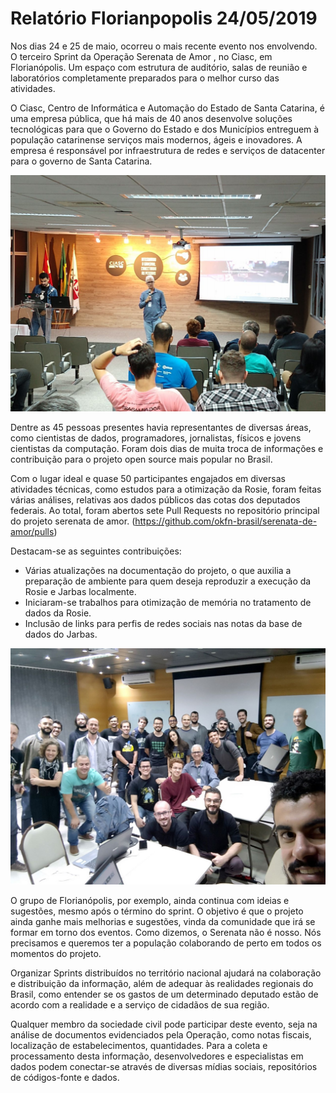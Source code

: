 # Relatório Florianpopolis 24/05/2019

Nos dias 24 e 25 de maio, ocorreu o mais recente evento nos envolvendo. O terceiro Sprint da Operação Serenata de Amor , no Ciasc, em Florianópolis. Um espaço com estrutura de auditório, salas de reunião e laboratórios completamente preparados para o melhor curso das atividades.

O Ciasc, Centro de Informática e Automação do Estado de Santa Catarina, é uma empresa pública, que há mais de 40 anos desenvolve soluções tecnológicas para que o Governo do Estado e dos Municípios entreguem à população catarinense serviços mais modernos, ágeis e inovadores. A empresa é responsável por infraestrutura de redes e serviços de datacenter para o governo de Santa Catarina.

![picture_1](images/2019-05-24-florianopolis_1.jpg)

Dentre as 45 pessoas presentes havia representantes de diversas áreas, como cientistas de dados, programadores, jornalistas, físicos e jovens cientistas da computação. Foram dois dias de muita troca de informações e contribuição para o projeto open source mais popular no Brasil.

Com o lugar ideal e quase 50 participantes engajados em diversas atividades técnicas, como estudos para a otimização da Rosie, foram feitas várias análises, relativas aos dados públicos das cotas dos deputados federais. Ao total, foram abertos sete Pull Requests no repositório principal do projeto serenata de amor. (https://github.com/okfn-brasil/serenata-de-amor/pulls)

Destacam-se as seguintes contribuições:

* Várias atualizações na documentação do projeto, o que auxilia a preparação de ambiente para quem deseja reproduzir a execução da Rosie e Jarbas localmente.
* Iniciaram-se trabalhos para otimização de memória no tratamento de dados da Rosie.
* Inclusão de links para perfis de redes sociais nas notas da base de dados do Jarbas.

![picture_2](images/2019-05-24-florianopolis_2.jpg)

O grupo de Florianópolis, por exemplo, ainda continua com ideias e sugestões, mesmo após o término do sprint. O objetivo é que o projeto ainda ganhe mais melhorias e sugestões, vinda da comunidade que irá se formar em torno dos eventos. Como dizemos, o Serenata não é nosso. Nós precisamos e queremos ter a população colaborando de perto em todos os momentos do projeto.

Organizar Sprints distribuídos no território nacional ajudará na colaboração e distribuição da informação, além de adequar às realidades regionais do Brasil, como entender se os gastos de um determinado deputado estão de acordo com a realidade e a serviço de cidadãos de sua região.

Qualquer membro da sociedade civil pode participar deste evento, seja na análise de documentos evidenciados pela Operação, como notas fiscais, localização de estabelecimentos, quantidades. Para a coleta e processamento desta informação, desenvolvedores e especialistas em dados podem conectar-se através de diversas mídias sociais, repositórios de códigos-fonte e dados.
